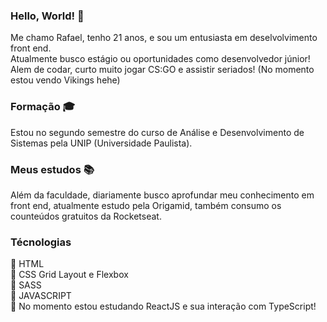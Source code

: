 ### Hello, World! 👋

Me chamo Rafael, tenho 21 anos, e sou um entusiasta em deselvolvimento front end. </br>
Atualmente busco estágio ou oportunidades como desenvolvedor júnior! </br>
Alem de codar, curto muito jogar CS:GO e assistir seriados! (No momento estou vendo Vikings hehe)

### Formação :mortar_board:
Estou no segundo semestre do curso de Análise e Desenvolvimento de Sistemas pela UNIP (Universidade Paulista).


### Meus estudos :books:

Além da faculdade, diariamente busco aprofundar meu conhecimento em front end, atualmente estudo pela Origamid, também consumo os counteúdos gratuitos da Rocketseat.

### Técnologias 

:small_blue_diamond: HTML</br>
:small_blue_diamond: CSS Grid Layout e Flexbox </br>
:small_blue_diamond: SASS </br>
:small_blue_diamond: JAVASCRIPT </br>
:small_blue_diamond: No momento estou estudando ReactJS e sua interação com TypeScript!   
